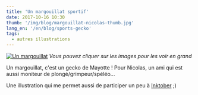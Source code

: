 ```yaml
---
title: 'Un margouillat sportif'
date: 2017-10-16 10:30
thumb: '/img/blog/margouillat-nicolas-thumb.jpg'
lang_en: '/en/blog/sports-gecko'
tags:
  - autres illustrations
---
```


[![Un margouillat](/img/blog/margouillat-nicolas-thumb.jpg)](/img/blog/margouillat-nicolas-full.jpg)
*Vous pouvez cliquer sur les images pour les voir en grand*

Un margouillat, c'est un gecko de Mayotte ! Pour Nicolas, un ami qui est aussi moniteur de plongé/grimpeur/spéléo...

Une illustration qui me permet aussi de participer un peu à [Inktober](http://mrjakeparker.com/inktober) ;)
